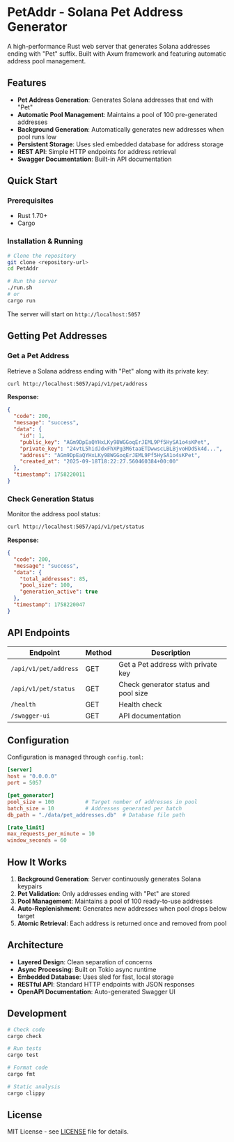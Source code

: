# PetAddr - Solana Pet Address Generator

A high-performance Rust web server that generates Solana addresses ending with "Pet" suffix. Built with Axum framework and featuring automatic address pool management.

## Features

- **Pet Address Generation**: Generates Solana addresses that end with "Pet"
- **Automatic Pool Management**: Maintains a pool of 100 pre-generated addresses
- **Background Generation**: Automatically generates new addresses when pool runs low
- **Persistent Storage**: Uses sled embedded database for address storage
- **REST API**: Simple HTTP endpoints for address retrieval
- **Swagger Documentation**: Built-in API documentation

## Quick Start

### Prerequisites

- Rust 1.70+ 
- Cargo

### Installation & Running

```bash
# Clone the repository
git clone <repository-url>
cd PetAddr

# Run the server
./run.sh
# or
cargo run
```

The server will start on `http://localhost:5057`

## Getting Pet Addresses

### Get a Pet Address

Retrieve a Solana address ending with "Pet" along with its private key:

```bash
curl http://localhost:5057/api/v1/pet/address
```

**Response:**
```json
{
  "code": 200,
  "message": "success",
  "data": {
    "id": 1,
    "public_key": "AGm9DpEaQYHxLKy98WGGoqErJEML9Pf5HySA1o4sKPet",
    "private_key": "24vtL5hidJdxFhXPg3M6taaETDwwscLBLBjvoHDdSk4d...",
    "address": "AGm9DpEaQYHxLKy98WGGoqErJEML9Pf5HySA1o4sKPet",
    "created_at": "2025-09-18T18:22:27.560460384+00:00"
  },
  "timestamp": 1758220011
}
```

### Check Generation Status

Monitor the address pool status:

```bash
curl http://localhost:5057/api/v1/pet/status
```

**Response:**
```json
{
  "code": 200,
  "message": "success",
  "data": {
    "total_addresses": 85,
    "pool_size": 100,
    "generation_active": true
  },
  "timestamp": 1758220047
}
```

## API Endpoints

| Endpoint | Method | Description |
|----------|--------|-------------|
| `/api/v1/pet/address` | GET | Get a Pet address with private key |
| `/api/v1/pet/status` | GET | Check generator status and pool size |
| `/health` | GET | Health check |
| `/swagger-ui` | GET | API documentation |

## Configuration

Configuration is managed through `config.toml`:

```toml
[server]
host = "0.0.0.0"
port = 5057

[pet_generator]
pool_size = 100          # Target number of addresses in pool
batch_size = 10          # Addresses generated per batch
db_path = "./data/pet_addresses.db"  # Database file path

[rate_limit]
max_requests_per_minute = 10
window_seconds = 60
```

## How It Works

1. **Background Generation**: Server continuously generates Solana keypairs
2. **Pet Validation**: Only addresses ending with "Pet" are stored
3. **Pool Management**: Maintains a pool of 100 ready-to-use addresses
4. **Auto-Replenishment**: Generates new addresses when pool drops below target
5. **Atomic Retrieval**: Each address is returned once and removed from pool

## Architecture

- **Layered Design**: Clean separation of concerns
- **Async Processing**: Built on Tokio async runtime
- **Embedded Database**: Uses sled for fast, local storage
- **RESTful API**: Standard HTTP endpoints with JSON responses
- **OpenAPI Documentation**: Auto-generated Swagger UI

## Development

```bash
# Check code
cargo check

# Run tests
cargo test

# Format code
cargo fmt

# Static analysis
cargo clippy
```

## License

MIT License - see [LICENSE](LICENSE) file for details.